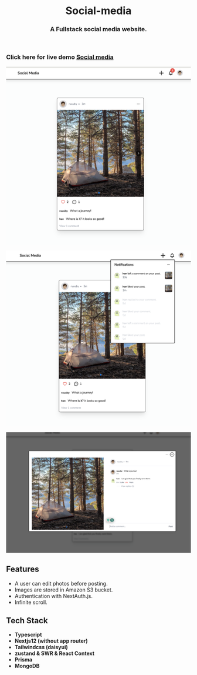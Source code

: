 <!-- PROJECT LOGO -->
<p align="center">

  <h1 align="center">Social-media</h1>

  <h3 align="center">
   A Fullstack social media website.
  </h3>
 <br />
 
 ### Click here for live demo   <a href="https://qqsocialmedia.xyz">Social media</a>

</p>

![alt text](https://github.com/janghanp/social-media/blob/main/public/images/screenshot1.png?raw=true)

![alt text](https://github.com/janghanp/social-media/blob/main/public/images/screenshot2.png?raw=true)

![alt text](https://github.com/janghanp/social-media/blob/main/public/images/screenshot3.png?raw=true)

## Features

- A user can edit photos before posting.
- Images are stored in Amazon S3 bucket.
- Authentication with NextAuth.js.
- Infinite scroll.

## Tech Stack

- **Typescript**
- **Nextjs12 (without app router)**
- **Tailwindcss (daisyui)**
- **zustand & SWR & React Context**
- **Prisma**
- **MongoDB**
